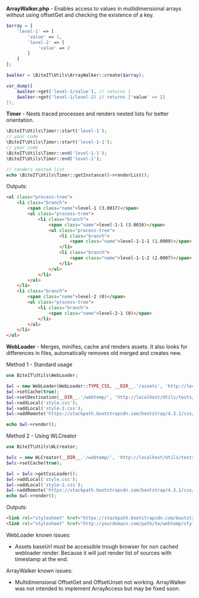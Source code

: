 **ArrayWalker.php** - Enables access to values in multidimensional arrays without using offsetGet and checking the existence of a key.
```php
$array = [
    'level-1' => [
        'value' => 1,
        'level-2' => [
            'value' => 2
        ]
    ]
];

$walker = \BiteIT\Utils\ArrayWalker::create($array);

var_dump([
    $walker->get('level-1/value'), // returns 1
    $walker->get('level-1/level-2) // returns ['value' => 2]
]);
```

**Timer** - Nests traced processes and renders nested lists for better orientation.
```php
\BiteIT\Utils\Timer::start('level-1');
// your code
\BiteIT\Utils\Timer::start('level-1-1');
// your code
\BiteIT\Utils\Timer::end('level-1-1');
\BiteIT\Utils\Timer::end('level-1');

// renders nested list
echo \BiteIT\Utils\Timer::getInstance()->renderList();
```
Outputs:
```html
<ul class="process-tree">
    <li class="branch">
        <span class="name">level-1 (3.0017)</span>
        <ul class="process-tree">
            <li class="branch">
                <span class="name">level-1-1 (3.0016)</span>
                <ul class="process-tree">
                    <li class="branch">
                        <span class="name">level-1-1-1 (1.0009)</span>
                    </li>
                    <li class="branch">
                        <span class="name">level-1-1-2 (2.0007)</span>
                    </li>
                </ul>
            </li>
        </ul>
    </li>
    <li class="branch">
        <span class="name">level-2 (0)</span>
        <ul class="process-tree">
            <li class="branch">
                <span class="name">level-2-1 (0)</span>
            </li>
        </ul>
    </li>
</ul>
```

**WebLoader** - Merges, minifies, cache and renders assets. It also looks for differences in files, automatically removes old merged and creates new.

Method 1 - Standard usage
```php
use BiteIT\Utils\WebLoader;

$wl = new WebLoader(WebLoader::TYPE_CSS, __DIR__.'/assets', 'http://localhost/Utils/tests/assets');
$wl->setCache(true);
$wl->setDestination(__DIR__.'/webtemp/', 'http://localhost/Utils/tests/webtemp');
$wl->addLocal('style.css');
$wl->addLocal('style-2.css');
$wl->addRemote('https://stackpath.bootstrapcdn.com/bootstrap/4.3.1/css/bootstrap.min.css');

echo $wl->render();
```

Method 2 - Using WLCreator
```php
use BiteIT\Utils\WLCreator;

$wlc = new WLCreator(__DIR__.'/webtemp/', 'http://localhost/Utils/tests/webtemp', __DIR__.'/assets', 'http://localhost/Utils/tests/assets');
$wlc->setCache(true);

$wl = $wlc->getCssLoader();
$wl->addLocal('style.css');
$wl->addLocal('style-2.css');
$wl->addRemote('https://stackpath.bootstrapcdn.com/bootstrap/4.3.1/css/bootstrap.min.css');
echo $wl->render();
```

Outputs:
```html
<link rel="stylesheet" href="https://stackpath.bootstrapcdn.com/bootstrap/4.3.1/css/bootstrap.min.css">
<link rel="stylesheet" href="http://yourdomain.com/path/to/webtemp/style-3edb6bee1b04609e674e3c2765aabe05-4028fdd3020be3df5cbcc95000720556.css">
```


WebLoader known issues:
- Assets baseUrl must be accessible trough browser for non cached webloader render. Because it will just render list of sources with timestamp at the end.

ArrayWalker known issues:
- Multidimensional OffsetGet and OffsetUnset not working. ArrayWalker was not intended to implement ArrayAccess but may be fixed soon.